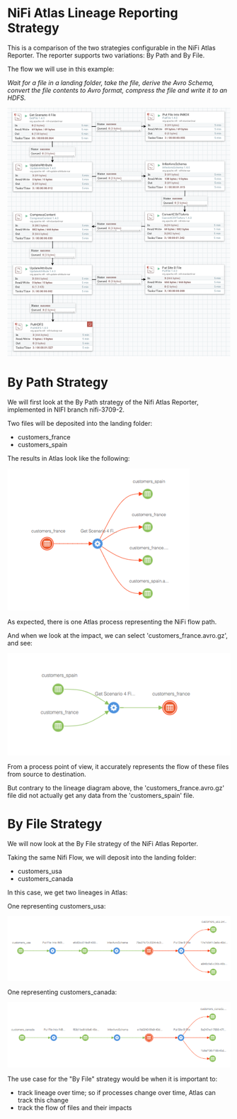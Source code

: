 
# NiFi Atlas Lineage Reporting Strategy

This is a comparison of the two strategies configurable in the NiFi Atlas Reporter.  The
reporter supports two variations: By Path and By File.

The flow we will use in this example:

*Wait for a file in a landing folder, take the file, derive the Avro Schema,
convert the file contents to Avro format, compress the file and write it to an HDFS.*

![Scenario 3](s3_example.png)

# By Path Strategy

We will first look at the By Path strategy of the Nifi Atlas Reporter, implemented in NIFI branch nifi-3709-2.

Two files will be deposited into the landing folder:
- customers_france
- customers_spain

The results in Atlas look like the following:

![](s3_bypath_atlas.png)

As expected, there is one Atlas process representing the NiFi flow path.

And when we look at the impact, we can select 'customers_france.avro.gz', and see:

![](s3_bypath_atlas_2.png)

From a process point of view, it accurately represents the flow of these files from source to destination.

But contrary to the lineage diagram above, the 'customers_france.avro.gz' file did not actually
get any data from the 'customers_spain' file.

# By File Strategy

We will now look at the By File strategy of the NiFi Atlas Reporter.

Taking the same Nifi Flow, we will deposit into the landing folder:
- customers_usa
- customers_canada

In this case, we get two lineages in Atlas:

One representing customers_usa:

![](s3_byfile_atlas_1.png)

One representing customers_canada:

![](s3_byfile_atlas_2.png)

The use case for the "By File" strategy would be when it is important to:

- track lineage over time; so if processes change over time, Atlas can track this change
- track the flow of files and their impacts
